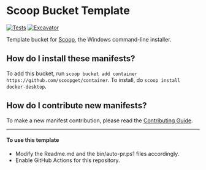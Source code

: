# Scoop Bucket Template

<!-- Uncomment the following line after replacing placeholders -->
[![Tests](https://github.com/scoopget/container/actions/workflows/ci.yml/badge.svg)](https://github.com/scoopget/container/actions/workflows/ci.yml) [![Excavator](https://github.com/scoopget/container/actions/workflows/excavator.yml/badge.svg)](https://github.com/scoopget/container/actions/workflows/excavator.yml)

Template bucket for [Scoop](https://scoop.sh), the Windows command-line installer.

How do I install these manifests?
---------------------------------

To add this bucket, run `scoop bucket add container https://github.com/scoopget/container`. To install, do `scoop install docker-desktop`.

How do I contribute new manifests?
----------------------------------

To make a new manifest contribution, please read the [Contributing Guide](https://github.com/ScoopInstaller/.github/blob/main/.github/CONTRIBUTING.md).

----

#### To use this template

- Modify the Readme.md and the bin/auto-pr.ps1 files accordingly.
- Enable GitHub Actions for this repository.
